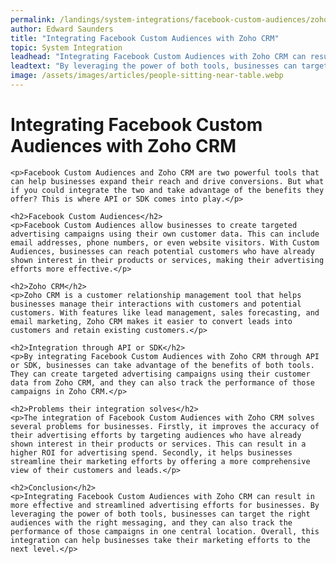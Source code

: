 ```yaml
---
permalink: /landings/system-integrations/facebook-custom-audiences/zoho-crm
author: Edward Saunders
title: "Integrating Facebook Custom Audiences with Zoho CRM"
topic: System Integration
leadhead: "Integrating Facebook Custom Audiences with Zoho CRM can result in more effective and streamlined advertising efforts for businesses"
leadtext: "By leveraging the power of both tools, businesses can target the right audiences with the right messaging, and they can also track the performance of those campaigns in one central location. Overall, this integration can help businesses take their marketing efforts to the next level."
image: /assets/images/articles/people-sitting-near-table.webp
---
```

<div class="arttext">	<h1>Integrating Facebook Custom Audiences with Zoho CRM</h1>

	<p>Facebook Custom Audiences and Zoho CRM are two powerful tools that can help businesses expand their reach and drive conversions. But what if you could integrate the two and take advantage of the benefits they offer? This is where API or SDK comes into play.</p>

	<h2>Facebook Custom Audiences</h2>
	<p>Facebook Custom Audiences allow businesses to create targeted advertising campaigns using their own customer data. This can include email addresses, phone numbers, or even website visitors. With Custom Audiences, businesses can reach potential customers who have already shown interest in their products or services, making their advertising efforts more effective.</p>

	<h2>Zoho CRM</h2>
	<p>Zoho CRM is a customer relationship management tool that helps businesses manage their interactions with customers and potential customers. With features like lead management, sales forecasting, and email marketing, Zoho CRM makes it easier to convert leads into customers and retain existing customers.</p>

	<h2>Integration through API or SDK</h2>
	<p>By integrating Facebook Custom Audiences with Zoho CRM through API or SDK, businesses can take advantage of the benefits of both tools. They can create targeted advertising campaigns using their customer data from Zoho CRM, and they can also track the performance of those campaigns in Zoho CRM.</p>

	<h2>Problems their integration solves</h2>
	<p>The integration of Facebook Custom Audiences with Zoho CRM solves several problems for businesses. Firstly, it improves the accuracy of their advertising efforts by targeting audiences who have already shown interest in their products or services. This can result in a higher ROI for advertising spend. Secondly, it helps businesses streamline their marketing efforts by offering a more comprehensive view of their customers and leads.</p>

	<h2>Conclusion</h2>
	<p>Integrating Facebook Custom Audiences with Zoho CRM can result in more effective and streamlined advertising efforts for businesses. By leveraging the power of both tools, businesses can target the right audiences with the right messaging, and they can also track the performance of those campaigns in one central location. Overall, this integration can help businesses take their marketing efforts to the next level.</p>

</div>
